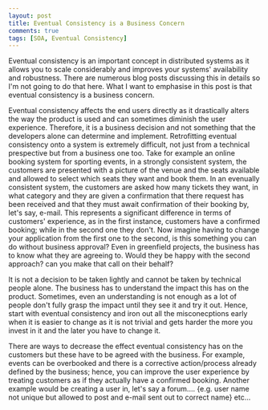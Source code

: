 ```yaml
---
layout: post
title: Eventual Consistency is a Business Concern
comments: true
tags: [SOA, Eventual Consistency]
---
```

Eventual consistency is an important concept in distributed systems as it allows you to scale considerably and improves your systems' availability and robustness. There are numerous blog posts discussing this in details so I'm not going to do that here. What I want to emphasise in this post is that eventual consistency is a business concern. 

Eventual consistency affects the end users directly as it drastically alters the way the product is used and can sometimes diminish the user experience. Therefore, it is a business decision and not something that the developers alone can determine and implement. Retrofitting eventual consistency onto a system is extremely difficult, not just from a technical prespective but from a business one too. Take for example an online booking system for sporting events, in a strongly consistent system, the customers are presented with a picture of the venue and the seats available and allowed to select which seats they want and book them. In an evenually consistent system, the customers are asked how many tickets they want, in what category and they are given a confirmation that there request has been received and that they must await confirmation of their booking by, let's say, e-mail. This represents a significant difference in terms of customers' experience, as in the first instance, customers have a confirmed booking; while in the second one they don't. Now imagine having to change your application from the first one to the second, is this something you can do without business approval? Even in greenfield projects, the business has to know what they are agreeing to. Would they be happy with the second approach? can you make that call on their behalf? 


It is not a decision to be taken lightly and cannot be taken by technical people alone. The business has to understand the impact this has on the product. Sometimes, even an understanding is not enough as a lot of people don't fully grasp the impact until they see it and try it out. Hence, start with eventual consistency and iron out all the misconecptions early when it is easier to change as it is not trivial and gets harder the more you invest in it and the later you have to change it.

There are ways to decrease the effect eventual consistency has on the customers but these have to be agreed with the business. For example, events can be overbooked and there is a corrective action/process already defined by the business; hence, you can improve the user experience by treating customers as if they actually have a confirmed booking. Another example would be creating a user in, let's say a forum.... {e.g. user name not unique but allowed to post and e-mail sent out to correct name} etc...
